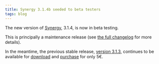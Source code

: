 ```yaml
---
title: Synergy 3.1.4b seeded to beta testers
tags: blog
---
```


The new version of [Synergy](http://wincent.dev/a/products/synergy-classic/), 3.1.4, is now in beta testing.

This is principally a maintenance release (see [the full changelog](http://wincent.dev/a/products/synergy-classic/history/#3.1.4b) for more details).

In the meantime, the previous stable release, [version 3.1.3](http://wincent.dev/a/products/synergy-classic/history/#3.1.3), continues to be available for [download](http://wincent.dev/a/products/synergy-classic/download/) and [purchase](https://wincent.dev/a/products/synergy-classic/purchase/) for only 5€.
